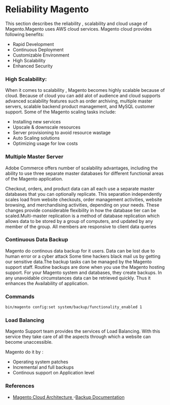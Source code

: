 
# Reliability Magento

This section describes the reliability , scalability 
and cloud usage of Magento.Magento uses AWS cloud services.
Magento cloud provides following benefits:

- Rapid Development
- Continuous Deployment
- Customizable Environment
- High Scalability
- Enhanced Security

### High Scalability:
When it comes to scalability , Magento becomes highly
scalable because of cloud. Because of cloud you can
add alot of audience and cloud supports advanced 
scalability features such as order archiving, 
multiple master servers, scalable 
backend product management, and MySQL 
customer support. 
Some of the Magento scaling tasks include:

- Installing new services
- Upscale & downscale resources
- Server provisioning to avoid resource wastage
- Auto Scaling solutions
- Optimizing usage for low costs

### Multiple Master Server
Adobe Commerce offers number of scalability advantages, including the ability to use three separate master databases for different functional areas of the Magento application.

Checkout, orders, and product data can all each use a separate master databases that you can optionally replicate. This separation independently scales load from website checkouts, order management activities, website browsing, and merchandising activities, depending on your needs. These changes provide considerable flexibility in how the database tier can be scaled.Multi-master replication is a method of database replication which allows data to be stored by a group of computers, and updated by any member of the group. All members are responsive to client data queries

### Continuous Data Backup

Magento do continous data backup for it users.
Data can be lost due to human error or a cyber attack
Some time hackers black mail us by getting our sensitive
data.The backup tasks can be managed by the Magento support staff.
Routine backups are done when you use the Magento hosting support. 
For your Magento system and databases, they create backups.
In any unavoidable circumstances data can be retrieved quickly.
Thus it enhances the Availability of application.

### Commands
```bash
bin/magento config:set system/backup/functionality_enabled 1
```


### Load Balancing
Magento Support team provides the services of Load
Balancing. With this service they take care of all the
aspects through which a website can become unaccessible.

Magento do it by : 

- Operating system patches
- Incremental and full backups
- Continous support on Application level

### References
- [Magento Cloud Architecture ](https://devdocs.magento.com/cloud/architecture/cloud-architecture.html?itm_source=devdocs&itm_medium=search_page&itm_campaign=federated_search&itm_term=Reliability)
-[Backup Documentation](https://devdocs.magento.com/guides/v2.4/install-gde/install/cli/install-cli-backup.html#instgde-cli-uninst-back-over)
